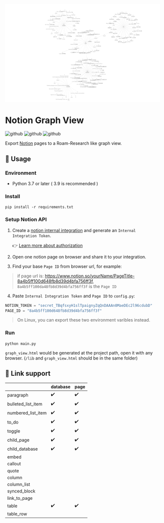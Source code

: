 ![](images/snap.png)

# Notion Graph View

![github](https://img.shields.io/badge/python-3.9-blue.svg) ![github](https://img.shields.io/badge/license-MIT-green.svg) ![github](https://img.shields.io/badge/notion_api_ver.-2022.02.22-lightgrey.svg)

Export [Notion](https://notion.so) pages to a Roam-Research like graph view.

## 📜 Usage

### Environment

- Python 3.7 or later ( 3.9 is recommended )

### Install

```shell
pip install -r requirements.txt
```

### Setup Notion API

1. Create a [notion internal integration](https://www.notion.so/my-integrations) and generate an `Internal Integration Token`.

   👉 [Learn more about authorization](https://developers.notion.com/docs/authorization)

2. Open one notion page on browser and share it to your integration.
3. Find your base `Page ID` from browser url, for example:

> if page url is: https://www.notion.so/yourName/PageTitle-8a4b5ff100d648fb8d39d4bfa756ff3f, `8a4b5ff100da48fb8d39d4bfa756ff3f` is the `Page ID`

4. Paste `Internal Integration Token` and `Page ID` to `config.py`:

```python
NOTION_TOKEN = "secret_TBqfsxyH1slTpaignyZqQnDAAAn0MaeDEc2l96cdubD"
PAGE_ID = "8a4b5ff100d648fb8d39d4bfa756ff3f"
```

> On Linux, you can export these two environment varibles instead.

### Run

```shell
python main.py
```

`graph_view.html` would be generated at the project path, open it with any browser. (`/lib` and `graph_view.html` should be in the same folder)

## 🔗 Link support

|                    | database | page |
| ------------------ | -------- | ---- |
| paragraph          | ✔️       | ✔️   |
| bulleted_list_item | ✔️       | ✔️   |
| numbered_list_item | ✔️       | ✔️   |
| to_do              | ✔️       | ✔️   |
| toggle             | ✔️       | ✔️   |
| child_page         | ✔️       | ✔️   |
| child_database     | ✔️       | ✔️   |
| embed              |          |      |
| callout            |          |      |
| quote              |          |      |
| column             |          |      |
| column_list        |          |      |
| synced_block       |          |      |
| link_to_page       |          |      |
| table              | ✔️       | ✔️   |
| table_row          |          |      |
